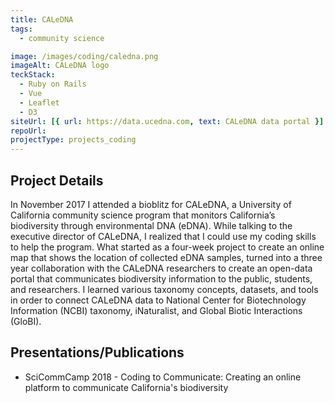 ```yaml
---
title: CALeDNA
tags:
  - community science

image: /images/coding/caledna.png
imageAlt: CALeDNA logo
teckStack:
  - Ruby on Rails
  - Vue
  - Leaflet
  - D3
siteUrl: [{ url: https://data.ucedna.com, text: CALeDNA data portal }]
repoUrl:
projectType: projects_coding
---
```


## Project Details

In November 2017 I attended a bioblitz for CALeDNA, a University of California community science program that monitors California’s biodiversity through environmental DNA (eDNA). While talking to the executive director of CALeDNA, I realized that I could use my coding skills to help the program. What started as a four-week project to create an online map that shows the location of collected eDNA samples, turned into a three year collaboration with the CALeDNA researchers to create an open-data portal that communicates biodiversity information to the public, students, and researchers. I learned various taxonomy concepts, datasets, and tools in order to connect CALeDNA data to National Center for Biotechnology Information (NCBI) taxonomy, iNaturalist, and Global Biotic Interactions (GloBI).

## Presentations/Publications

- SciCommCamp 2018 - Coding to Communicate: Creating an online platform to communicate California's biodiversity
